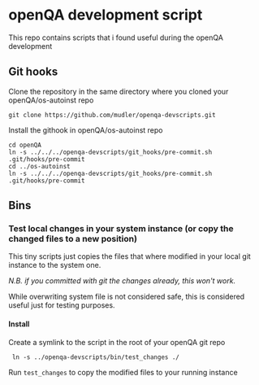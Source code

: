 # openQA development script

This repo contains scripts that i found useful during the openQA development

## Git hooks
Clone the repository in the same directory where you cloned your openQA/os-autoinst repo

    git clone https://github.com/mudler/openqa-devscripts.git

Install the githook in openQA/os-autoinst repo

    cd openQA
    ln -s ../../../openqa-devscripts/git_hooks/pre-commit.sh .git/hooks/pre-commit
    cd ../os-autoinst
    ln -s ../../../openqa-devscripts/git_hooks/pre-commit.sh .git/hooks/pre-commit

## Bins

### Test local changes in your system instance (or copy the changed files to a new position)

This tiny scripts just copies the files that where modified in your local git instance to the system one.

*N.B. if you committed with git the changes already, this won't work.*

While overwriting system file is not considered safe, this is considered useful just for testing purposes.

#### Install

Create a symlink to the script in the root of your openQA git repo

     ln -s ../openqa-devscripts/bin/test_changes ./

Run `test_changes` to copy the modified files to your running instance
